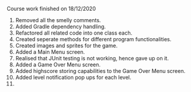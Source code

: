 Course work finished on 18/12/2020

 1. Removed all the smelly comments.
 2. Added Gradle dependency handling.
 3. Refactored all related code into one class each.
 4. Created seperate methods for different program functionalities.
 5. Created images and sprites for the game.
 6. Added a Main Menu screen.
 7. Realised that JUnit testing is not working, hence gave up on it.
 8. Added a Game Over Menu screen.
 9. Added highscore storing capabilities to the Game Over Menu screen.
10. Added level notification pop ups for each level.
11. 

